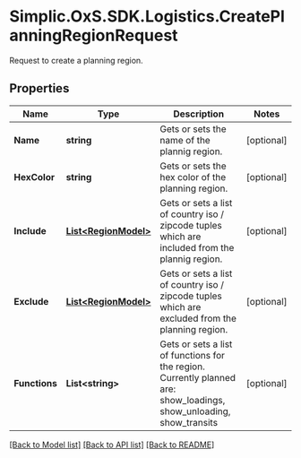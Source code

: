 # Simplic.OxS.SDK.Logistics.CreatePlanningRegionRequest
Request to create a planning region.

## Properties

Name | Type | Description | Notes
------------ | ------------- | ------------- | -------------
**Name** | **string** | Gets or sets the name of the plannig region. | [optional] 
**HexColor** | **string** | Gets or sets the hex color of the planning region. | [optional] 
**Include** | [**List&lt;RegionModel&gt;**](RegionModel.md) | Gets or sets a list of country iso / zipcode tuples which are included from the plannig region. | [optional] 
**Exclude** | [**List&lt;RegionModel&gt;**](RegionModel.md) | Gets or sets a list of country iso / zipcode tuples which are excluded from the planning region. | [optional] 
**Functions** | **List&lt;string&gt;** | Gets or sets a list of functions for the region.     Currently planned are:  show_loadings,  show_unloading,  show_transits   | [optional] 

[[Back to Model list]](../README.md#documentation-for-models) [[Back to API list]](../README.md#documentation-for-api-endpoints) [[Back to README]](../README.md)

